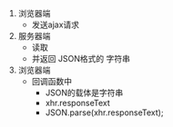 1. 浏览器端
    - 发送ajax请求
2. 服务器端
    - 读取
    - 并返回 JSON格式的 字符串
3. 浏览器端
    - 回调函数中
        - JSON的载体是字符串
        - xhr.responseText
        - JSON.parse(xhr.responseText);